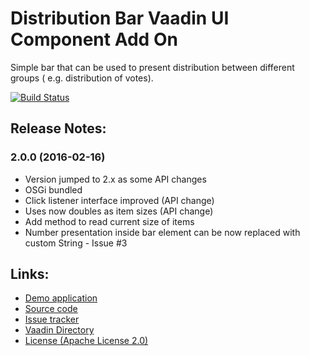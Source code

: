 # Distribution Bar Vaadin UI Component Add On

Simple bar that can be used to present distribution between different groups (
e.g. distribution of votes).

[![Build Status](http://siika.fi:8888/jenkins/job/Distribution%20Bar%20(Vaadin)/badge/icon)](http://siika.fi:8888/jenkins/job/Distribution%20Bar%20(Vaadin)/)

## Release Notes:
### 2.0.0 (2016-02-16)
- Version jumped to 2.x as some API changes
- OSGi bundled
- Click listener interface improved (API change)
- Uses now doubles as item sizes (API change)
- Add method to read current size of items
- Number presentation inside bar element can be now replaced with custom String - Issue #3

## Links:
  * [Demo application](http://app.siika.fi/DistributionBarDemo/)
  * [Source code](https://github.com/alump/VaadinDistributionBar)
  * [Issue tracker](https://github.com/alump/VaadinDistributionBar/issues)
  * [Vaadin Directory](https://vaadin.com/directory#addon/distributionbar)
  * [License (Apache License 2.0)](http://www.apache.org/licenses/LICENSE-2.0.html)